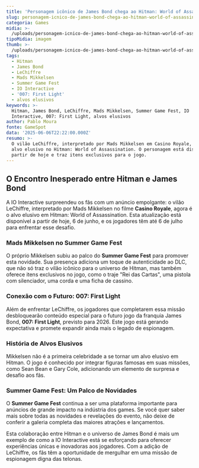 ```yaml
---
title: 'Personagem icônico de James Bond chega ao Hitman: World of Assassination'
slug: personagem-icnico-de-james-bond-chega-ao-hitman-world-of-assassination
categoria: Games
midia: >-
  /uploads/personagem-icnico-de-james-bond-chega-ao-hitman-world-of-assassination-thumb.png
tipoMidia: imagem
thumb: >-
  /uploads/personagem-icnico-de-james-bond-chega-ao-hitman-world-of-assassination-thumb.png
tags:
  - Hitman
  - James Bond
  - LeChiffre
  - Mads Mikkelsen
  - Summer Game Fest
  - IO Interactive
  - '007: First Light'
  - alvos elusivos
keywords: >-
  Hitman, James Bond, LeChiffre, Mads Mikkelsen, Summer Game Fest, IO
  Interactive, 007: First Light, alvos elusivos
author: Pablo Moura
fonte: GameSpot
data: '2025-06-06T22:22:00.000Z'
resumo: >-
  O vilão LeChiffre, interpretado por Mads Mikkelsen em Casino Royale, é o novo
  alvo elusivo no Hitman: World of Assassination. O personagem está disponível a
  partir de hoje e traz itens exclusivos para o jogo.
---
```


## O Encontro Inesperado entre Hitman e James Bond

A IO Interactive surpreendeu os fãs com um anúncio empolgante: o vilão LeChiffre, interpretado por Mads Mikkelsen no filme **Casino Royale**, agora é o alvo elusivo em Hitman: World of Assassination. Esta atualização está disponível a partir de hoje, 6 de junho, e os jogadores têm até 6 de julho para enfrentar esse desafio.

### Mads Mikkelsen no Summer Game Fest

O próprio Mikkelsen subiu ao palco do **Summer Game Fest** para promover esta novidade. Sua presença adiciona um toque de autenticidade ao DLC, que não só traz o vilão icônico para o universo de Hitman, mas também oferece itens exclusivos no jogo, como o traje "Rei das Cartas", uma pistola com silenciador, uma corda e uma ficha de cassino. 

### Conexão com o Futuro: 007: First Light

Além de enfrentar LeChiffre, os jogadores que completarem essa missão desbloquearão conteúdo especial para o futuro jogo da franquia James Bond, **007: First Light**, previsto para 2026. Este jogo está gerando expectativa e promete expandir ainda mais o legado de espionagem.

### História de Alvos Elusivos

Mikkelsen não é a primeira celebridade a se tornar um alvo elusivo em Hitman. O jogo é conhecido por integrar figuras famosas em suas missões, como Sean Bean e Gary Cole, adicionando um elemento de surpresa e desafio aos fãs.

### Summer Game Fest: Um Palco de Novidades

O **Summer Game Fest** continua a ser uma plataforma importante para anúncios de grande impacto na indústria dos games. Se você quer saber mais sobre todas as novidades e revelações do evento, não deixe de conferir a galeria completa das maiores atrações e lançamentos.

Esta colaboração entre Hitman e o universo de James Bond é mais um exemplo de como a IO Interactive está se esforçando para oferecer experiências únicas e inovadoras aos jogadores. Com a adição de LeChiffre, os fãs têm a oportunidade de mergulhar em uma missão de espionagem digna das telonas.
